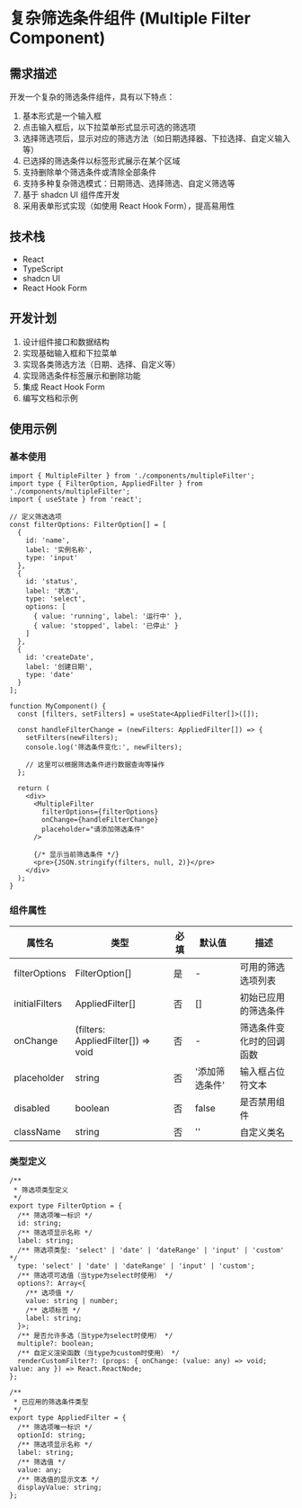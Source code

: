 # 复杂筛选条件组件 (Multiple Filter Component)

## 需求描述

开发一个复杂的筛选条件组件，具有以下特点：

1. 基本形式是一个输入框
2. 点击输入框后，以下拉菜单形式显示可选的筛选项
3. 选择筛选项后，显示对应的筛选方法（如日期选择器、下拉选择、自定义输入等）
4. 已选择的筛选条件以标签形式展示在某个区域
5. 支持删除单个筛选条件或清除全部条件
6. 支持多种复杂筛选模式：日期筛选、选择筛选、自定义筛选等
7. 基于 shadcn UI 组件库开发
8. 采用表单形式实现（如使用 React Hook Form），提高易用性

## 技术栈

- React
- TypeScript
- shadcn UI
- React Hook Form

## 开发计划

1. 设计组件接口和数据结构
2. 实现基础输入框和下拉菜单
3. 实现各类筛选方法（日期、选择、自定义等）
4. 实现筛选条件标签展示和删除功能
5. 集成 React Hook Form
6. 编写文档和示例

## 使用示例

### 基本使用

```tsx
import { MultipleFilter } from './components/multipleFilter';
import type { FilterOption, AppliedFilter } from './components/multipleFilter';
import { useState } from 'react';

// 定义筛选选项
const filterOptions: FilterOption[] = [
  {
    id: 'name',
    label: '实例名称',
    type: 'input'
  },
  {
    id: 'status',
    label: '状态',
    type: 'select',
    options: [
      { value: 'running', label: '运行中' },
      { value: 'stopped', label: '已停止' }
    ]
  },
  {
    id: 'createDate',
    label: '创建日期',
    type: 'date'
  }
];

function MyComponent() {
  const [filters, setFilters] = useState<AppliedFilter[]>([]);

  const handleFilterChange = (newFilters: AppliedFilter[]) => {
    setFilters(newFilters);
    console.log('筛选条件变化:', newFilters);
    
    // 这里可以根据筛选条件进行数据查询等操作
  };

  return (
    <div>
      <MultipleFilter 
        filterOptions={filterOptions} 
        onChange={handleFilterChange}
        placeholder="请添加筛选条件"
      />
      
      {/* 显示当前筛选条件 */}
      <pre>{JSON.stringify(filters, null, 2)}</pre>
    </div>
  );
}
```

### 组件属性

| 属性名 | 类型 | 必填 | 默认值 | 描述 |
| --- | --- | --- | --- | --- |
| filterOptions | FilterOption[] | 是 | - | 可用的筛选选项列表 |
| initialFilters | AppliedFilter[] | 否 | [] | 初始已应用的筛选条件 |
| onChange | (filters: AppliedFilter[]) => void | 否 | - | 筛选条件变化时的回调函数 |
| placeholder | string | 否 | '添加筛选条件' | 输入框占位符文本 |
| disabled | boolean | 否 | false | 是否禁用组件 |
| className | string | 否 | '' | 自定义类名 |

### 类型定义

```tsx
/**
 * 筛选项类型定义
 */
export type FilterOption = {
  /** 筛选项唯一标识 */
  id: string;
  /** 筛选项显示名称 */
  label: string;
  /** 筛选项类型: 'select' | 'date' | 'dateRange' | 'input' | 'custom' */
  type: 'select' | 'date' | 'dateRange' | 'input' | 'custom';
  /** 筛选项可选值（当type为select时使用） */
  options?: Array<{
    /** 选项值 */
    value: string | number;
    /** 选项标签 */
    label: string;
  }>;
  /** 是否允许多选（当type为select时使用） */
  multiple?: boolean;
  /** 自定义渲染函数（当type为custom时使用） */
  renderCustomFilter?: (props: { onChange: (value: any) => void; value: any }) => React.ReactNode;
};

/**
 * 已应用的筛选条件类型
 */
export type AppliedFilter = {
  /** 筛选项唯一标识 */
  optionId: string;
  /** 筛选项显示名称 */
  label: string;
  /** 筛选值 */
  value: any;
  /** 筛选值的显示文本 */
  displayValue: string;
};
```
